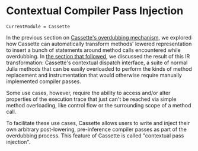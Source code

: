 # Contextual Compiler Pass Injection

```@meta
CurrentModule = Cassette
```

In the previous section on [Cassette's overdubbing mechanism](overdub.md), we explored how
Cassette can automatically transform methods' lowered representation to insert a bunch of
statements around method calls encountered while overdubbing. In [the section that followed](contextualdispatch.md),
we discussed the result of this IR transformation: Cassette's contextual dispatch interface,
a suite of normal Julia methods that can be easily overloaded to perform the kinds of method
replacement and instrumentation that would otherwise require manually implemented compiler
passes.

Some use cases, however, require the ability to access and/or alter properties of the
execution trace that just can't be reached via simple method overloading, like control
flow or the surrounding scope of a method call.

To facilitate these use cases, Cassette allows users to write and inject their own arbitrary
post-lowering, pre-inference compiler passes as part of the overdubbing process. This feature
of Cassette is called "contextual pass injection".

